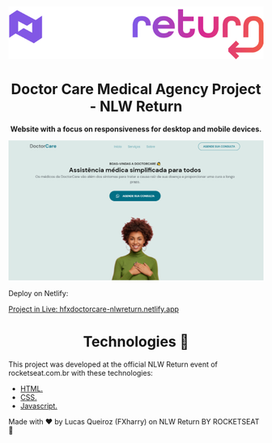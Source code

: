 ![NLW Return](https://github.com/FXharry/NLW-Return/blob/master/assets/Logotipo%20NLW%20return.jpg?raw=true) 

<h1 align="center"> Doctor Care Medical Agency Project - NLW Return </h1>

<p align="center"><b> Website with a focus on responsiveness for desktop and mobile devices. </b></p>

![enter image description here](https://github.com/FXharry/NLW-Return/blob/master/assets/Doctor%20care%201.png?raw=true)

Deploy on Netlify:

[Project in Live: hfxdoctorcare-nlwreturn.netlify.app](https://hfxdoctorcare-nlwreturn.netlify.app/)

<h1 align="center"> Technologies 🚀 </h1>

This project was developed at the official NLW Return event of rocketseat.com.br with these technologies:

- [HTML.](https://www.w3schools.com/html/) 
- [CSS.](https://www.w3schools.com/css/default.asp) 
- [Javascript.](https://www.w3schools.com/js/)

Made with ♥ by Lucas Queiroz (FXharry) on NLW Return BY ROCKETSEAT 👋
